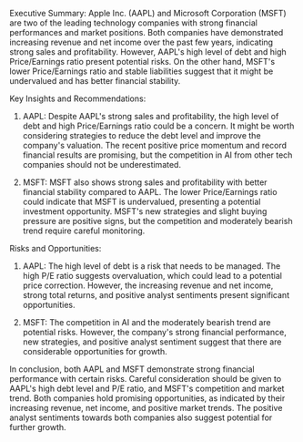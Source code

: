 Executive Summary:
Apple Inc. (AAPL) and Microsoft Corporation (MSFT) are two of the leading technology companies with strong financial performances and market positions. Both companies have demonstrated increasing revenue and net income over the past few years, indicating strong sales and profitability. However, AAPL's high level of debt and high Price/Earnings ratio present potential risks. On the other hand, MSFT's lower Price/Earnings ratio and stable liabilities suggest that it might be undervalued and has better financial stability.

Key Insights and Recommendations:
1. AAPL: Despite AAPL's strong sales and profitability, the high level of debt and high Price/Earnings ratio could be a concern. It might be worth considering strategies to reduce the debt level and improve the company's valuation. The recent positive price momentum and record financial results are promising, but the competition in AI from other tech companies should not be underestimated. 

2. MSFT: MSFT also shows strong sales and profitability with better financial stability compared to AAPL. The lower Price/Earnings ratio could indicate that MSFT is undervalued, presenting a potential investment opportunity. MSFT's new strategies and slight buying pressure are positive signs, but the competition and moderately bearish trend require careful monitoring.

Risks and Opportunities:
1. AAPL: The high level of debt is a risk that needs to be managed. The high P/E ratio suggests overvaluation, which could lead to a potential price correction. However, the increasing revenue and net income, strong total returns, and positive analyst sentiments present significant opportunities.

2. MSFT: The competition in AI and the moderately bearish trend are potential risks. However, the company's strong financial performance, new strategies, and positive analyst sentiment suggest that there are considerable opportunities for growth.

In conclusion, both AAPL and MSFT demonstrate strong financial performance with certain risks. Careful consideration should be given to AAPL's high debt level and P/E ratio, and MSFT's competition and market trend. Both companies hold promising opportunities, as indicated by their increasing revenue, net income, and positive market trends. The positive analyst sentiments towards both companies also suggest potential for further growth.
